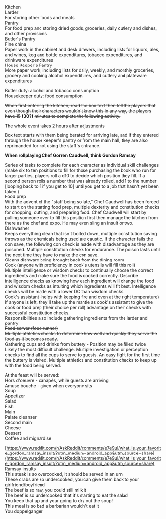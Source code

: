 Kitchen  
Larder  
For storing other foods and meats  
Pantry  
For food prep and storing dried goods, groceries, daily cutlery and dishes, and other provisions  
Butler's Pantry  
Fine china  
Paper work in the cabinet and desk drawers, including lists for liquors, ales, and wines, keg and bottle expenditures, tobacco expenditures, and drinkware expenditures  
House Keeper's Pantry  
More paper work, including lists for daily, weekly, and monthly groceries, grocery and cooking alcohol expenditures, and cutlery and plateware expenditures
 
Butler duty: alcohol and tobacco consumption  
Housekeeper duty: food consumption
 
~~When first entering the kitchen, read the box text then tell the players that even though their characters wouldn't know this in any way, the players have 15~~ **(30?)** ~~minutes to complete the following activity.~~
 
The whole event takes 2 hours after adjustments
 
Box text starts with them being berated for arriving late, and if they entered through the house keeper's pantry or from the main hall, they are also reprimanded for not using the staff's entrance.
 
**When rollplaying Chef Gorren Caudwell, think Gordon Ramsay**
 
Series of tasks to complete for each character as individual skill challenges (make six to ten positions to fill for those purchasing the book who run for larger parties, players roll a d10 to decide which position they fill. If a second person rolls a number that was already rolled, add 1 to the number [looping back to 1 if you get to 10] until you get to a job that hasn't yet been taken.)  
Food prep  
With the advent of the "staff being so late," Chef Caudwell has been forced to start on the starting food prep, multiple dexterity and constitution checks for chopping, cutting, and preparing food. Chef Caudwell will start by pulling someone over to fill this position first then manage the kitchen from there as the chef and expo. He may even sling an insult or two.  
Dishwasher  
Keeps everything clean that isn't bolted down, multiple constitution saving throws as the chemicals being used are caustic. If the character fails the con save, the following con check is made with disadvantage as they are poisoned. Multiple constitution checks for endurance. The poison lasts until the next time they have to make the con save.  
Cleans dishware being brought back from the dining room  
Cook (anyone with proficiency in cook's utensils will fill this roll)  
Multiple intelligence or wisdom checks to continually choose the correct ingredients and make sure the food is cooked correctly. Describe intelligence checks as knowing how each ingredient will change the food and wisdom checks as intuiting which ingredients will fit best. Intelligence checks will be made with a lower DC than wisdom checks.  
Cook's assistant (helps with keeping fire and oven at the right temperature)  
If anyone is left, they'll take up the mantle as cook's assistant to give the cook or food prep (their choice per roll) advantage on their checks with successful constitution checks.  
Responsibilities also include gathering ingredients from the larder and pantry  
~~Food server (food runner)~~  
~~Multiple athletics checks to determine how well and quickly they serve the food as it becomes ready.~~  
Gathering cups and drinks from buttery - Position may be filled twice  
Likely the most difficult challenge. Multiple investigation or perception checks to find all the cups to serve to guests. An easy fight for the first time the buttery is visited. Multiple athletics and constitution checks to keep up with the food being served.
 
At the feast will be served:  
Hors d'oeuvre - canapés, while guests are arriving  
Amuse bouche - given when everyone sits  
Soup  
Appetizer  
Salad  
Fish  
Main  
Palate cleanser  
Second main  
Cheese  
Dessert  
Coffee and mignardise
   

[https://www.reddit.com/r/AskReddit/comments/e7e9ul/what_is_your_favorite_gordon_ramsay_insult/?utm_medium=android_app&utm_source=share](https://www.reddit.com/r/AskReddit/comments/e7e9ul/what_is_your_favorite_gordon_ramsay_insult/?utm_medium=android_app&utm_source=share)  
Ramsay insults  
This steak is so overcooked, it should be served in an urn  
These crabs are so undercooked, you can give them back to your girlfriend/boyfriend  
The beef is so raw, you could still milk it  
The beef is so undercooked that it's starting to eat the salad  
You keep that up and your going to dry out the soup!  
This meal is so bad a barbarian wouldn't eat it  
You doppelganger